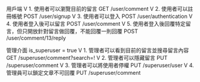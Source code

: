用戶端
V 1. 使用者可以瀏覽目前的留言 GET /user/comment
V 2. 使用者可以註冊帳號 POST /user/signup
V 3. 使用者可以登入 POST /user/authentication
V 4. 使用者登入後可以留言 POST /user/comment
V 5. 使用者登入後回覆特定留言，但只開放針對留言做回覆，不能回覆一則回覆  POST /user/comment/13/reply
 
管理介面 is_superuser = true
V 1. 管理者可以看到目前的留言並搜尋留言內容 GET /superuser/comment?search=!
V 2. 管理者可以隱藏留言 PUT /superuser/comment
V 3. 管理者可以將使用者停權 PUT /superuser/user
V 4. 管理員可以鎖定文章不可回覆 PUT /superuser/comment
